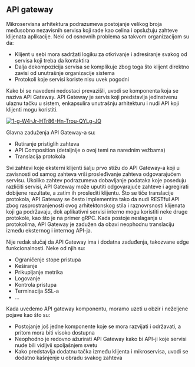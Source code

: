 ## API gateway

Mikroservisna arhitektura podrazumeva postojanje velikog broja međusobno nezavisnih servisa koji rade kao celina i opslužuju zahteve klijenata aplikacije. Neki od osnovnih problema sa takvom organizacijom su da:

- Klijent u sebi mora sadržati logiku za otkrivanje i adresiranje svakog od servisa koji treba da kontaktira
- Dalja dekompozicija servisa se komplikuje zbog toga što klijent direktno zavisi od unutrašnje organizacije sistema
- Protokoli koje servisi koriste nisu uvek pogodni

Kako bi se navedeni nedostaci prevazišli, uvodi se komponenta koja se naziva API Gateway. API Gateway je servis koji predstavlja jedinstvenu ulaznu tačku u sistem, enkapsulira unutrašnju arhitekturu i nudi API koji klijenti mogu koristiti.

<a href="https://ibb.co/KsdyYYn"><img src="https://i.ibb.co/GMyPXXm/1-g-W4-Jr-HTr86-Hn-Trou-QYLg-JQ.webp" alt="1-g-W4-Jr-HTr86-Hn-Trou-QYLg-JQ" border="0"></a>

Glavna zaduženja API Gateway-a su:

- Rutiranje pristiglih zahteva
- API Composition (detaljnije o ovoj temi na narednim vežbama)
- Translacija protokola

Svi zahtevi koje eksterni klijenti šalju prvo stižu do API Gateway-a koji u zavisnosti od samog zahteva vrši prosleđivanje zahteva odgovarajućem servisu. Ukoliko zahtev podrazumeva dobavljanje podataka koje poseduju različiti servisi, API Gateway može uputiti odgovarajuće zahteve i agregirati dobijene rezultate, a zatim ih proslediti klijentu. Što se tiče translacije protokola, API Gateway se često implementira tako da nudi RESTful API zbog rasprostranjenosti ovog arhitektonskog stila i raznovrsnosti klijenata koji ga podržavaju, dok aplikativni servisi interno mogu koristiti neke druge protokole, kao što je na primer gRPC. Kada postoje neslaganja u protokolima, API Gateway je zadužen da obavi neophodnu translaciju između eksternog i internog API-ja. 

Nije redak slučaj da API Gateway ima i dodatna zaduđenja, takozvane edge funkcionalnosti. Neke od njih su:

- Ograničenje stope pristupa
- Keširanje
- Prikupljanje metrika
- Logovanje
- Kontrola pristupa
- Terminacija SSL-a
- ...

Kada uvedemo API gateway komponentu, moramo uzeti u obzir i neželjene pojave kao što su:

- Postojanje još jedne komponente koje se mora razvijati i održavati, a pritom mora biti visoko dostupna
- Neophodno je redovno ažurirati API Gateway kako bi API-ji koje servisi nude bili vidljvii spoljašnjem svetu
- Kako predstavlja dodatnu tačka između klijenta i mikroservisa, uvodi se dodatno kašnjenje u obradu svakog zahteva
